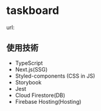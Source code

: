 # taskboard

url:

## 使用技術
- TypeScript
- Next.js(SSG)
- Styled-components (CSS in JS)
- Storybook
- Jest
- Cloud Firestore(DB)
- Firebase Hosting(Hosting)
